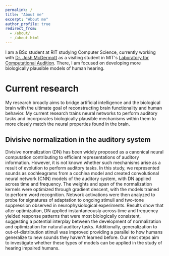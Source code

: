 ```yaml
---
permalink: /
title: "About me"
excerpt: "About me"
author_profile: true
redirect_from: 
  - /about/
  - /about.html
---
```


I am a BSc student at RIT studying Computer Science, currently working with [Dr. Josh McDermott](https://web.mit.edu/jhm/www/) as a visiting student in MIT's [Laboratory for Computational Audition](http://mcdermottlab.mit.edu/index.html). There, I am focused on developing more biologically plausible models of human hearing.

Current research
======
My research broadly aims to bridge artificial intelligence and the biological brain
with the ultimate goal of reconstructing brain functionality and human behavior.
My current research trains neural networks to perform auditory tasks and
incorporates biologically plausible mechanisms within them to more closely match
the neural properties found in the brain.

Divisive normalization in the auditory system
------
Divisive normalization (DN) has been widely proposed as a canonical neural
computation contributing to efficient representations of auditory information.
However, it is not known whether such mechanisms arise as a result of evolution
to perform auditory tasks.
In this study, we represented sounds as cochleagrams from a cochlea model and
created convolutional neural network (CNN) models of the auditory system, with
DN applied across time and frequency. The weights and
span of the normalization kernels were optimized through gradient descent, with
the models trained to perform word recognition. Network activations were then
analyzed to probe for signatures of adaptation to ongoing stimuli and two-tone
suppression observed in neurophysiological experiments. Results show that after
optimization, DN applied instantaneously across time and frequency yielded
response patterns that were most biologically consistent, suggesting a potential
interplay between the development of normalization and optimization for natural
auditory tasks. Additionally, generalization to out-of-distribution stimuli was
improved providing a parallel to how humans generalize to new sounds they
haven't learned before. Our next steps aim
to investigate whether these types of models can be applied in the study of hearing impaired humans.

